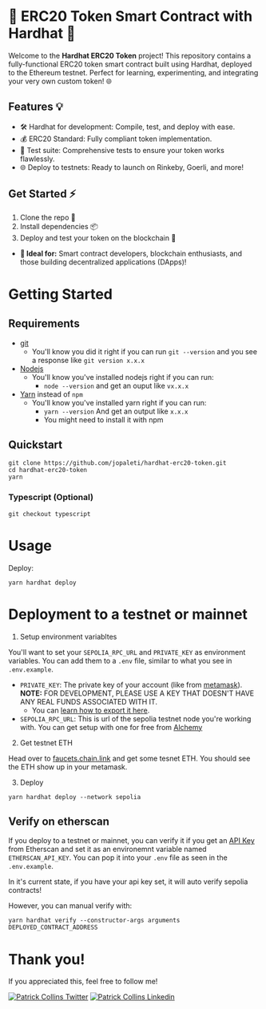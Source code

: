# 🚀 ERC20 Token Smart Contract with Hardhat 🎯
Welcome to the **Hardhat ERC20 Token** project! This repository contains a fully-functional ERC20 token smart contract built using Hardhat, deployed to the Ethereum testnet. Perfect for learning, experimenting, and integrating your very own custom token! 🌐

## Features 💡
- 🛠️ Hardhat for development: Compile, test, and deploy with ease.
- 💰 ERC20 Standard: Fully compliant token implementation.
- 🧪 Test suite: Comprehensive tests to ensure your token works flawlessly.
- 🌐 Deploy to testnets: Ready to launch on Rinkeby, Goerli, and more!
## Get Started ⚡
1. Clone the repo 🔗
2. Install dependencies 📦
3. Deploy and test your token on the blockchain 🚀
- **💼 Ideal for:** Smart contract developers, blockchain enthusiasts, and those building decentralized applications (DApps)!

# Getting Started

## Requirements

- [git](https://git-scm.com/book/en/v2/Getting-Started-Installing-Git)
  - You'll know you did it right if you can run `git --version` and you see a response like `git version x.x.x`
- [Nodejs](https://nodejs.org/en/)
  - You'll know you've installed nodejs right if you can run:
    - `node --version` and get an ouput like `vx.x.x`
- [Yarn](https://classic.yarnpkg.com/lang/en/docs/install/) instead of `npm`
  - You'll know you've installed yarn right if you can run:
    - `yarn --version` And get an output like `x.x.x`
    - You might need to install it with npm

## Quickstart

```
git clone https://github.com/jopaleti/hardhat-erc20-token.git
cd hardhat-erc20-token
yarn
```

### Typescript (Optional)

```
git checkout typescript
```

# Usage

Deploy:

```
yarn hardhat deploy
```

# Deployment to a testnet or mainnet

1. Setup environment variabltes

You'll want to set your `SEPOLIA_RPC_URL` and `PRIVATE_KEY` as environment variables. You can add them to a `.env` file, similar to what you see in `.env.example`.

- `PRIVATE_KEY`: The private key of your account (like from [metamask](https://metamask.io/)). **NOTE:** FOR DEVELOPMENT, PLEASE USE A KEY THAT DOESN'T HAVE ANY REAL FUNDS ASSOCIATED WITH IT.
  - You can [learn how to export it here](https://metamask.zendesk.com/hc/en-us/articles/360015289632-How-to-Export-an-Account-Private-Key).
- `SEPOLIA_RPC_URL`: This is url of the sepolia testnet node you're working with. You can get setup with one for free from [Alchemy](https://alchemy.com/?a=673c802981)

2. Get testnet ETH

Head over to [faucets.chain.link](https://faucets.chain.link/) and get some tesnet ETH. You should see the ETH show up in your metamask.

3. Deploy

```
yarn hardhat deploy --network sepolia
```

## Verify on etherscan

If you deploy to a testnet or mainnet, you can verify it if you get an [API Key](https://etherscan.io/myapikey) from Etherscan and set it as an environemnt variable named `ETHERSCAN_API_KEY`. You can pop it into your `.env` file as seen in the `.env.example`.

In it's current state, if you have your api key set, it will auto verify sepolia contracts!

However, you can manual verify with:

```
yarn hardhat verify --constructor-args arguments DEPLOYED_CONTRACT_ADDRESS
```

# Thank you!

If you appreciated this, feel free to follow me!

[![Patrick Collins Twitter](https://img.shields.io/badge/Twitter-1DA1F2?style=for-the-badge&logo=twitter&logoColor=white)](https://x.com/OpaletiSegun)
[![Patrick Collins Linkedin](https://img.shields.io/badge/LinkedIn-0077B5?style=for-the-badge&logo=linkedin&logoColor=white)](https://www.linkedin.com/in/oluwatobijohnson4)
